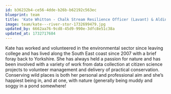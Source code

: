 ```yaml
---
id: b36232b4-ce56-4dde-b26b-b62192c563ec
blueprint: team
title: 'Kate Whitton - Chalk Stream Resilience Officer (Lavant) & Aldingbourne Rife Project'
image: team/kate---river-stor-1732699479.jpg
updated_by: 6662aa76-9cd8-45d9-990e-3dfc8e51c38a
updated_at: 1732717684
---
```

Kate has worked and volunteered in the environmental sector since leaving college and has lived along the South East coast since 2007 with a brief foray back to Yorkshire. She has always held a passion for nature and has been involved with a variety of work from data collection at citizen science projects to volunteer management and delivery of practical conservation. Conserving wild places is both her personal and professional aim and she’s happiest being in, and at one, with nature (generally being muddy and soggy in a pond somewhere!